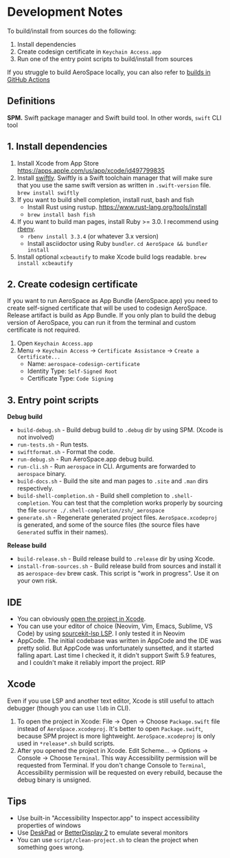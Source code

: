 # Development Notes

To build/install from sources do the following:
1. Install dependencies
2. Create codesign certificate in `Keychain Access.app`
3. Run one of the entry point scripts to build/install from sources

If you struggle to build AeroSpace locally, you can also refer to [builds in GitHub Actions](https://github.com/nikitabobko/AeroSpace/actions?query=branch%3Amain)

## Definitions

**SPM.** Swift package manager and Swift build tool. In other words, `swift` CLI tool

## 1. Install dependencies

1.  Install Xcode from App Store https://apps.apple.com/us/app/xcode/id497799835
2.  Install [swiftly](https://github.com/swiftlang/swiftly).
    Swiftly is a Swift toolchain manager that will make sure that you use the same swift version as written in `.swift-version` file.
    `brew install swiftly`
3.  If you want to build shell completion, install rust, bash and fish
    -   Install Rust using rustup. https://www.rust-lang.org/tools/install
    -   `brew install bash fish`
4.  If you want to build man pages, install Ruby >= 3.0. I recommend using [rbenv](https://github.com/rbenv/rbenv).
    -   `rbenv install 3.3.4` (or whatever 3.x version)
    -   Install asciidoctor using Ruby `bundler`. `cd AeroSpace && bundler install`
5.  Install optional `xcbeautify` to make Xcode build logs readable. `brew install xcbeautify`

## 2. Create codesign certificate

If you want to run AeroSpace as App Bundle (AeroSpace.app) you need to create self-signed certificate that will be used to codesign AeroSpace.
Release artifact is build as App Bundle.
If you only plan to build the debug version of AeroSpace, you can run it from the terminal and custom certificate is not required.

1.  Open `Keychain Access.app`
2.  Menu -> `Keychain Access` -> `Certificate Assistance` -> `Create a Certificate...`
    -   Name: `aerospace-codesign-certificate`
    -   Identity Type: `Self-Signed Root`
    -   Certificate Type: `Code Signing`

## 3. Entry point scripts

**Debug build**
-   `build-debug.sh` - Build debug build to `.debug` dir by using SPM. (Xcode is not involved)
-   `run-tests.sh` - Run tests.
-   `swiftformat.sh` - Format the code.
-   `run-debug.sh` - Run AeroSpace.app debug build.
-   `run-cli.sh` - Run `aerospace` in CLI. Arguments are forwarded to `aerospace` binary.
-   `build-docs.sh` - Build the site and man pages to `.site` and `.man` dirs respectively.
-   `build-shell-completion.sh` - Build shell completion to `.shell-completion`.
    You can test that the completion works properly by sourcing the file `source ./.shell-completion/zsh/_aerospace`
-   `generate.sh` - Regenerate generated project files. `AeroSpace.xcodeproj` is generated, and some of the source files
    (the source files have `Generated` suffix in their names).

**Release build**
-   `build-release.sh` - Build release build to `.release` dir by using Xcode.
-   `install-from-sources.sh` - Build release build from sources and install it as `aerospace-dev` brew cask.
    This script is "work in progress".
    Use it on your own risk.

## IDE

-   You can obviously [open the project in Xcode](#xcode).
-   You can use your editor of choice (Neovim, Vim, Emacs, Sublime, VS Code) by using [sourcekit-lsp LSP](https://github.com/apple/sourcekit-lsp).
    I only tested it in Neovim
-   AppCode. The initial codebase was written in AppCode and the IDE was pretty solid.
    But AppCode was unfortunately sunsetted, and it started falling apart.
    Last time I checked it, it didn't support Swift 5.9 features, and I couldn't make it reliably import the project.
    RIP

## Xcode

Even if you use LSP and another text editor, Xcode is still useful to attach debugger (though you can use `lldb` in CLI).

1.  To open the project in Xcode: File -> Open -> Choose `Package.swift` file instead of `AeroSpace.xcodeproj`.
    It's better to open `Package.swift`, because SPM project is more lightweight.
    `AeroSpace.xcodeproj` is only used in `*release*.sh` build scripts.
2.  After you opened the project in Xcode.
    Edit Scheme... -> Options -> Console -> Choose `Terminal`.
    This way Accessibility permission will be requested from Terminal.
    If you don't change Console to `Terminal`, Accessibility permission will be requested on every rebuild, because the debug binary is unsigned.

## Tips

- Use built-in "Accessibility Inspector.app" to inspect accessibility properties of windows
- Use [DeskPad](https://github.com/Stengo/DeskPad) or [BetterDisplay 2](https://github.com/waydabber/BetterDisplay) to emulate several monitors
- You can use `script/clean-project.sh` to clean the project when something goes wrong.
